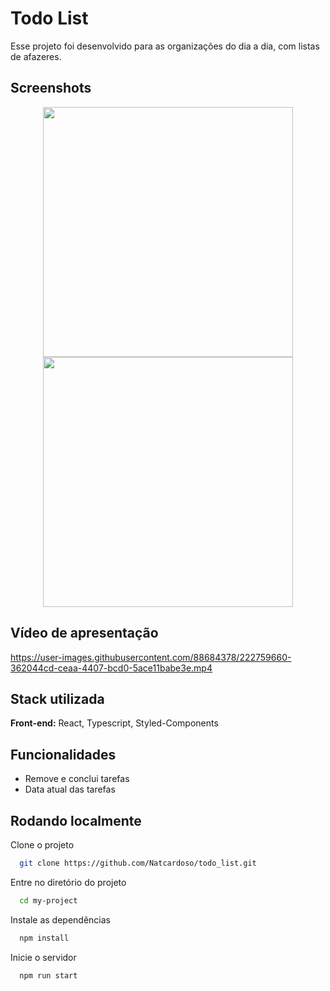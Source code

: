 
# Todo List

Esse projeto foi desenvolvido para as organizações do dia a dia, com listas de afazeres.

## Screenshots

<div align="center">
  <img width="400px" src="https://user-images.githubusercontent.com/88684378/221268026-1f1dce5a-62ed-4756-ae1e-ce3b6b276133.png"/>
  <img width="400px" src="https://user-images.githubusercontent.com/88684378/221269695-4ec3f964-4d5c-47af-8c77-768bf1b54df0.png"/>
</div>

## Vídeo de apresentação

https://user-images.githubusercontent.com/88684378/222759660-362044cd-ceaa-4407-bcd0-5ace11babe3e.mp4

## Stack utilizada

**Front-end:** React, Typescript, Styled-Components


## Funcionalidades

- Remove e conclui tarefas
- Data atual das tarefas


## Rodando localmente

Clone o projeto

```bash
  git clone https://github.com/Natcardoso/todo_list.git
```

Entre no diretório do projeto

```bash
  cd my-project
```

Instale as dependências

```bash
  npm install
```

Inicie o servidor

```bash
  npm run start
```

